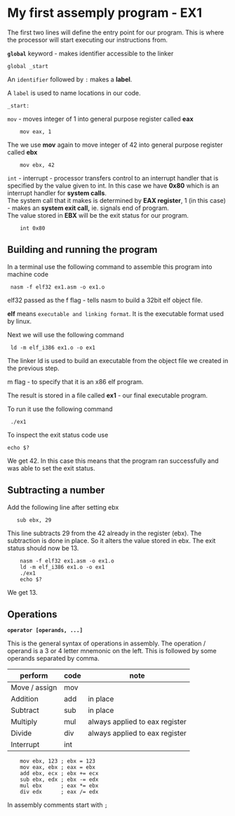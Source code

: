 # My first assemply program - EX1

The first two lines will define the entry point for our program. This is where the processor will start executing our instructions from.

**`global`** keyword - makes identifier accessible to the linker
```
global _start
```
An `identifier` followed by `:` makes a **label**.

A `label` is used to name locations in our code.

```
_start:
```
`mov` - moves integer of 1 into general purpose register called **eax**
```
    mov eax, 1
```
The we use **mov** again to move integer of 42 into general purpose register called **ebx**
```
    mov ebx, 42
```
`int` - interrupt - processor transfers control to an interrupt handler that is specified by the value given to int. In this case we have **0x80** which is an interrupt handler for **system calls**.  
The system call that it makes is determined by **EAX register**, 1 (in this case) - makes an **system exit call,** ie. signals end of program.  
The value stored in **EBX** will be the exit status for our program.
```
    int 0x80
```

## Building and running the program

In a terminal use the following command to assemble this program into machine code

```cli
 nasm -f elf32 ex1.asm -o ex1.o
 ```
elf32 passed as the f flag - tells nasm to build a 32bit elf object file.

**elf** means `executable and linking format`. It is the executable format used by linux.


Next we will use the following command
```cli
 ld -m elf_i386 ex1.o -o ex1
 ```
 The linker ld is used to build an executable from the object file we created in the previous step.

 m flag - to specify that it is an x86 elf program.

The result is stored in a file called **ex1** - our final executable program.
 

To run it use the following command
```cli
 ./ex1
 ```
 
 To inspect the exit status code use
 ```cli
 echo $?
 ```
 
 We get 42. In this case this means that the program ran successfully and was able to set the exit status.


 ## Subtracting a number

 Add the following line after setting ebx

 ```
    sub ebx, 29
```

This line subtracts 29 from the 42 already in the register (ebx). The subtraction is done in place. So it alters the value stored in ebx. The exit status should now be 13.


```
    nasm -f elf32 ex1.asm -o ex1.o
    ld -m elf_i386 ex1.o -o ex1
    ./ex1
    echo $?
```

 We get 13.

 ## Operations

 **`operator [operands, ...]`**

 This is the general syntax of operations in assembly. The operation / operand is a 3 or 4 letter mnemonic on the left. This is followed by some operands separated by comma.

 perform | code | note
 -----|------|---
Move / assign | mov
Addition  | add | in place
Subtract | sub  | in place
Multiply | mul  | always applied to eax register
Divide | div   | always applied to eax register
Interrupt | int

```
    mov ebx, 123 ; ebx = 123
    mov eax, ebx ; eax = ebx
    add ebx, ecx ; ebx += ecx
    sub ebx, edx ; ebx -= edx
    mul ebx      ; eax *= ebx
    div edx      ; eax /= edx
```

In assembly comments start with `;`